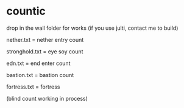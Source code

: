 # countic

drop in the wall folder for works (if you use julti, contact me to build)

nether.txt = nether entry count

stronghold.txt = eye soy count

edn.txt = end enter count

bastion.txt = bastion count

fortress.txt = fortress

(blind count working in process)
